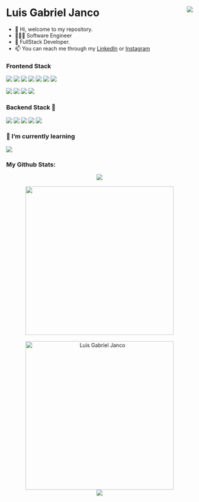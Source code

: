 
<h1>
  Luis Gabriel Janco
  <img align="right" src="https://api.visitorbadge.io/api/visitors?path=https%3A%2F%2Fgithub.com%2FLuiSauter&label=Visitors&labelColor=%236e7681&countColor=%2300e6fe" />
</h1>

- 👋 Hi, welcome to my repository.
- 🧑🏻‍💻 Software Engineer
- 🚀 FullStack Developer.
- 📫 You can reach me through my [LinkedIn](https://www.linkedin.com/in/luis-gabriel-janco) or [Instagram](https://www.instagram.com/sauterdev/)

### Frontend Stack
 <p>
  <img src="https://img.shields.io/badge/React-20232A?style=for-the-badge&logo=react&logoColor=61DAFB">
  <img src="https://img.shields.io/badge/next.js-000000?style=for-the-badge&logo=nextdotjs&logoColor=white">
  <img src="https://img.shields.io/badge/JavaScript-F7DF1E?style=for-the-badge&logo=javascript&logoColor=black">
  <img src="https://img.shields.io/badge/typescript-1572B6?style=for-the-badge&logo=typescript&logoColor=white">
  <img src="https://img.shields.io/badge/Cypress-white?style=for-the-badge&logo=Cypress&logoColor=black">
  <img src="https://img.shields.io/badge/jest-393536?style=for-the-badge&logo=jest&logoColor=c03b13">
  <img src="https://img.shields.io/badge/ReactNative-20232a?style=for-the-badge&logo=react&logoColor=5bc8e7">
 </p>
 <p>
  <img src="https://img.shields.io/badge/sass-cc6699?style=for-the-badge&logo=sass&logoColor=white">
  <img src="https://img.shields.io/badge/CSS3-1572B6?style=for-the-badge&logo=css3&logoColor=white">
  <img src="https://img.shields.io/badge/HTML5-E34F26?style=for-the-badge&logo=html5&logoColor=white">
  <img src="https://img.shields.io/badge/tailwindcss-white?style=for-the-badge&logo=tailwindcss&logoColor=cyan" >
 </P>

### Backend Stack 📡
 <p>
  <img src="https://img.shields.io/badge/MongoDB-white?style=for-the-badge&logo=mongodb&logoColor=4EA94B">
  <img src="https://img.shields.io/badge/Express.js-000000?style=for-the-badge&logo=express&logoColor=white">
  <img src="https://img.shields.io/badge/Node.js-339933?style=for-the-badge&logo=nodedotjs&logoColor=white">
  <img src="https://img.shields.io/badge/mongoose-white?style=for-the-badge&logo=mongoose&logoColor=red">
  <img src="https://img.shields.io/badge/GraphQL-da0093?style=for-the-badge&logo=GraphQL&logoColor=white">
 </p>

### 🌱 I’m currently learning
  <p>
    <img src="https://img.shields.io/badge/electron-2b2e3b?style=for-the-badge&logo=electron&logoColor=9ee9f8">
  </p>

### My Github Stats:
  <div align="center" >
   <img src='https://github-readme-streak-stats.herokuapp.com/?user=LuiSauter&theme=black-ice&hide_border=true&stroke=0000&background=0d1117'/>
  </div>
  <br />
  <div align="center">
    <img width='400px' src='https://github-readme-stats.vercel.app/api/top-langs/?username=LuiSauter&langs_count=8&count_private=true&layout=compact&theme=react&hide_border=true&bg_color=0D1117'/>
  </div>
  <br />
    <div align="center">
    <img width='400px' src="https://cr-ss-service.azurewebsites.net/api/ScreenShot?widget=summary&username=luisauter&badges=3&show-avatar=true&style=--header-bg-color:%23000;--border-radius:8px" alt="Luis Gabriel Janco">
  </div>
  <div align="center">
    <img src='https://activity-graph.herokuapp.com/graph?username=LuiSauter&bg_color=0D1117&color=5BCDEC&line=5BCDEC&point=FFFFFF&hide_border=true' />
  </div>

<!---
LuiSauter/LuiSauter is a ✨ special ✨ repository because its `README.md` (this file) appears on your GitHub profile.
You can click the Preview link to take a look at your changes.
--->
